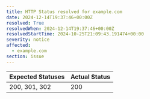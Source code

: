 ```yaml
---
title: HTTP Status resolved for example.com
date: 2024-12-14T19:37:46+00:00Z
resolved: True
resolvedWhen: 2024-12-14T19:37:46+00:00Z
resolvedStartTime: 2024-10-25T21:09:43.191474+00:00
severity: notice
affected:
  - example.com
section: issue
---
```


| Expected Statuses | Actual Status  |
|-------------------|----------------|
| 200, 301, 302 | 200 |
